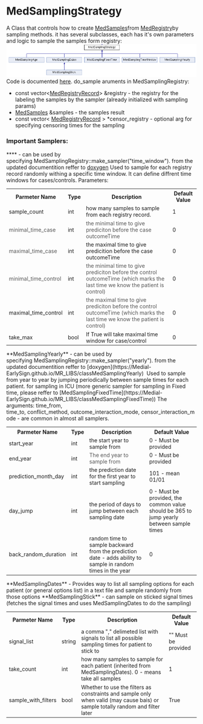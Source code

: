 # MedSamplingStrategy
A Class that controls how to create [MedSamples](../MedSamples.md)from [MedRegistry](../../MedProcessTools%20Library/MedRegistry)by sampling methods.
it has several subclasses, each has it's own parameters and logic to sample the samples form registry:
<img src="../../../attachments/9765342/10911920.png"/>
Code is documented [here](https://Medial-EarlySign.github.io/MR_LIBS/classMedSamplingStrategy).
do_sample aruments in MedSamplingRegistry:

- const vector<[MedRegistryRecord](https://Medial-EarlySign.github.io/MR_LIBS/classMedRegistryRecord)> &registry - the registry for the labeling the samples by the sampler (already initialized with sampling params)
- [MedSamples](../../MedProcessTools%20Library/MedRegistry) &samples - the samples result
- const vector< [MedRegistryRecord](https://Medial-EarlySign.github.io/MR_LIBS/classMedRegistryRecord) > *censor_registry - optional arg for specifying censoring times for the sampling
### Important Samplers:
**** - can be used by specifying MedSamplingRegistry::make_sampler("time_window"). from the updated documentition reffer to [doxygen](https://Medial-EarlySign.github.io/MR_LIBS/classMedSamplingTimeWindow)
Used to sample for each registry record randomly withing a specific time window.
It can define diffrent time windows for cases/controls.
Parameters:
<table><tbody>
<tr>
<th>Parmeter Name</th>
<th>Type</th>
<th>Description</th>
<th>Default Value</th>
</tr>
<tr>
<td>sample_count</td>
<td>int</td>
<td>how many samples to sample from each registry record.</td>
<td>1</td>
</tr>
<tr>
<td><span style="color: rgb(85,85,85);">minimal_time_case</span></td>
<td>int</td>
<td><span style="color: rgb(85,85,85);">the minimal time to give prediciton before the case outcomeTime</span></td>
<td>0</td>
</tr>
<tr>
<td><span style="color: rgb(85,85,85);">maximal_time_case</span></td>
<td>int</td>
<td>the maximal time to give predicition before the case outcomeTime</td>
<td>0</td>
</tr>
<tr>
<td><span style="color: rgb(85,85,85);">minimal_time_control</span></td>
<td>int</td>
<td><span style="color: rgb(85,85,85);">the minimal time to give prediciton before the control outcomeTime (which marks the last time we know the patient is control)</span></td>
<td>0</td>
</tr>
<tr>
<td>maximal_time_control</td>
<td>int</td>
<td><span style="color: rgb(85,85,85);">the maximal time to give prediciton before the control outcomeTime (which marks the last time we know the patient is control)</span></td>
<td>0</td>
</tr>
<tr>
<td>take_max</td>
<td>bool</td>
<td>If True will take maximal time window for case/control</td>
<td>0</td>
</tr>
</tbody></table>
**MedSamplingYearly** - can be used by specifying MedSamplingRegistry::make_sampler("yearly"). from the updated documentition reffer to [doxygen](https://Medial-EarlySign.github.io/MR_LIBS/classMedSamplingYearly) 
Used to sample from year to year by jumping periodically between sample times for each patient. for sampling in ICU (more generic sampler for sampling in Fixed time, please reffer to [MedSamplingFixedTime](https://Medial-EarlySign.github.io/MR_LIBS/classMedSamplingFixedTime))
The arguments: time_from, time_to, conflict_method, outcome_interaction_mode, censor_interaction_mode - are common in almost all samplers.
<table><tbody>
<tr>
<th>Parmeter Name</th>
<th>Type</th>
<th>Description</th>
<th>Default Value</th>
</tr>
<tr>
<td>start_year</td>
<td>int</td>
<td>the start year to sample from</td>
<td>0 - Must be provided</td>
</tr>
<tr>
<td>end_year</td>
<td>int</td>
<td><span style="color: rgb(85,85,85);">The end year to sample from</span></td>
<td>0 <span>- Must be provided</span></td>
</tr>
<tr>
<td>prediction_month_day</td>
<td>int</td>
<td>the prediction date for the first year to start sampling</td>
<td>101 - mean 01/01</td>
</tr>
<tr>
<td>day_jump</td>
<td>int</td>
<td>the period of days to jump between each sampling date</td>
<td>0 <span>- Must be provided, the common value should be 365 to jump yearly between sample times</span></td>
</tr>
<tr>
<td>back_random_duration</td>
<td>int</td>
<td>random time to sample backward from the prediction date - adds ability to sample in random times in the year</td>
<td>0</td>
</tr>
</tbody></table>
**MedSamplingDates** - Provides way to list all sampling options for each patient (or general options list) in a text file and sample randomly from those options
**MedSamplingStick** - can sample on sticked signal times (fetches the signal times and uses MedSamplingDates to do the sampling)
<table><tbody>
<tr>
<th>Parmeter Name</th>
<th>Type</th>
<th>Description</th>
<th>Default Value</th>
</tr>
<tr>
<td>signal_list</td>
<td>string</td>
<td>a comma <span>","</span> delimeted list with signals to list all possible sampling times for patient to stick to</td>
<td><span>"" Must be provided</span></td>
</tr>
<tr>
<td>take_count</td>
<td>int</td>
<td>how many samples to sample for each patient (inherited from MedSamplingDates). 0 - means take all samples</td>
<td>1</td>
</tr>
<tr>
<td>sample_with_filters</td>
<td>bool</td>
<td>Whether to use the filters as constraints and sample only when valid (may cause bais) or sample totally random and filter later</td>
<td>True</td>
</tr>
</tbody></table>

